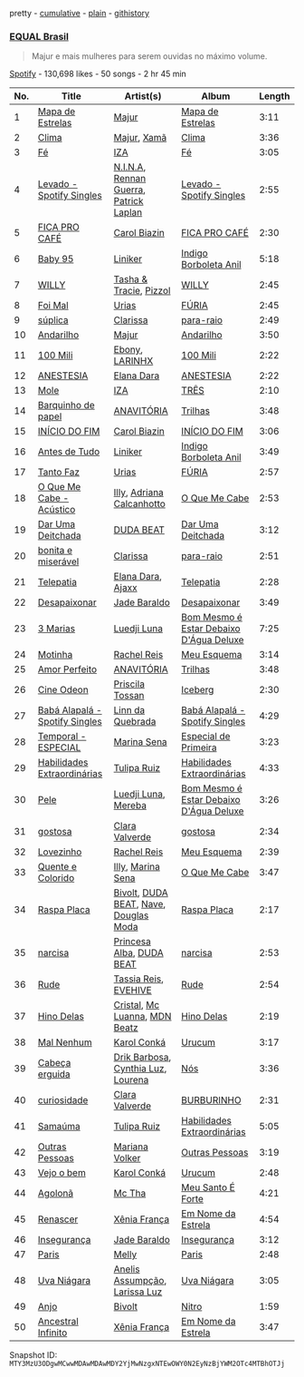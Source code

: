 pretty - [cumulative](/playlists/cumulative/37i9dQZF1DX8hUq3jyvfJh.md) - [plain](/playlists/plain/37i9dQZF1DX8hUq3jyvfJh) - [githistory](https://github.githistory.xyz/mackorone/spotify-playlist-archive/blob/main/playlists/plain/37i9dQZF1DX8hUq3jyvfJh)

### [EQUAL Brasil](https://open.spotify.com/playlist/37i9dQZF1DX8hUq3jyvfJh)

> Majur e mais mulheres para serem ouvidas no máximo volume.

[Spotify](https://open.spotify.com/user/spotify) - 130,698 likes - 50 songs - 2 hr 45 min

| No. | Title | Artist(s) | Album | Length |
|---|---|---|---|---|
| 1 | [Mapa de Estrelas](https://open.spotify.com/track/3oJCVmWrO80dFUYMp9df6Z) | [Majur](https://open.spotify.com/artist/3EWwR3BxuCaiYKniPGDjE7) | [Mapa de Estrelas](https://open.spotify.com/album/3mzMJkaC9OoaEeuE5YAxxS) | 3:11 |
| 2 | [Clima](https://open.spotify.com/track/4XSDJvys3RLKlvcIPiflyH) | [Majur](https://open.spotify.com/artist/3EWwR3BxuCaiYKniPGDjE7), [Xamã](https://open.spotify.com/artist/5YwzDz4RJfTiMHS4tdR5Lf) | [Clima](https://open.spotify.com/album/7wGRF9bDQkQReBhrnx346G) | 3:36 |
| 3 | [Fé](https://open.spotify.com/track/647I6AeX6QTUWrW3mQkPCm) | [IZA](https://open.spotify.com/artist/3zgnrYIltMkgeejmvMCnes) | [Fé](https://open.spotify.com/album/1zY9fsTzRpo14orML00h25) | 3:05 |
| 4 | [Levado \- Spotify Singles](https://open.spotify.com/track/15psePad9IL6X85xlyjzRh) | [N.I.N.A](https://open.spotify.com/artist/32NfHH4nSmu97Z4RQjPyET), [Rennan Guerra](https://open.spotify.com/artist/1342WybEuWuTMbl8emV1TA), [Patrick Laplan](https://open.spotify.com/artist/4XfU95qBFC5ZmdhfRXeP6o) | [Levado \- Spotify Singles](https://open.spotify.com/album/2vJRY4PZKv6wtUdG7Uoldy) | 2:55 |
| 5 | [FICA PRO CAFÉ](https://open.spotify.com/track/4KGu7ymn1pQwN5yWoWascu) | [Carol Biazin](https://open.spotify.com/artist/5dYdZmGyv2UTIN1XMe1drN) | [FICA PRO CAFÉ](https://open.spotify.com/album/6eGxhWr9uSAKEUZawIQjId) | 2:30 |
| 6 | [Baby 95](https://open.spotify.com/track/6Ry9Jqt3riMhgX46T6XwdL) | [Liniker](https://open.spotify.com/artist/2O6q06oNcmOIPg1qidSU3C) | [Indigo Borboleta Anil](https://open.spotify.com/album/7GCAjZgKwHBucSRz7rQize) | 5:18 |
| 7 | [WILLY](https://open.spotify.com/track/2nmfojpIbGRmDa2UCfddYW) | [Tasha & Tracie](https://open.spotify.com/artist/5Gv1C1LY8pWiYcfcdjSNMT), [Pizzol](https://open.spotify.com/artist/1LvxqCO8GOAKkDzDOXfrAK) | [WILLY](https://open.spotify.com/album/5voxHC8bWiqFAw4toUcsZs) | 2:45 |
| 8 | [Foi Mal](https://open.spotify.com/track/72ZWM4zubkEb4vd00kypvk) | [Urias](https://open.spotify.com/artist/6BXiBj4eAZsiynbcmSRHUs) | [FÚRIA](https://open.spotify.com/album/16F4OuXRl7D54HEiwErbOQ) | 2:45 |
| 9 | [súplica](https://open.spotify.com/track/4omVsjOJY7aCHcBV9l6UkC) | [Clarissa](https://open.spotify.com/artist/0DLHvj99Ne31Ockr6koARK) | [para\-raio](https://open.spotify.com/album/6iZPdkQAcuvcc4sYlfqGDw) | 2:49 |
| 10 | [Andarilho](https://open.spotify.com/track/4hZhNXdmGAQf3mHO1ZLf60) | [Majur](https://open.spotify.com/artist/3EWwR3BxuCaiYKniPGDjE7) | [Andarilho](https://open.spotify.com/album/4Q380wGkwoZ8ScnWrBoRC0) | 3:50 |
| 11 | [100 Mili](https://open.spotify.com/track/4eolUWC5VizUx1YMHMeagu) | [Ebony](https://open.spotify.com/artist/1UBSRfDGNkhpTWQeMyCwHb), [LARINHX](https://open.spotify.com/artist/00kQ5yo7yxd5KC1ihuH77i) | [100 Mili](https://open.spotify.com/album/1BwTcopCPLmipd6iCOVXFi) | 2:22 |
| 12 | [ANESTESIA](https://open.spotify.com/track/1soqtHYm1K8oChNDEmpZrP) | [Elana Dara](https://open.spotify.com/artist/4wh03gpwWgB5koOyZr8XxB) | [ANESTESIA](https://open.spotify.com/album/2jHqfa5pVSOI0giNVlDB0c) | 2:22 |
| 13 | [Mole](https://open.spotify.com/track/1mXJe2PaWhSNWXvNIZKpqX) | [IZA](https://open.spotify.com/artist/3zgnrYIltMkgeejmvMCnes) | [TRÊS](https://open.spotify.com/album/3QiDWIyxyDbRfMsgZJrdCV) | 2:10 |
| 14 | [Barquinho de papel](https://open.spotify.com/track/7nqOSC8cwBvaTsfmmm7HKX) | [ANAVITÓRIA](https://open.spotify.com/artist/1sPg5EHuQXTMElpZ4iUgXe) | [Trilhas](https://open.spotify.com/album/6pFk6M5FURqtdmHDFNJjt5) | 3:48 |
| 15 | [INÍCIO DO FIM](https://open.spotify.com/track/2wszTVLEPouQfwuabpIfg5) | [Carol Biazin](https://open.spotify.com/artist/5dYdZmGyv2UTIN1XMe1drN) | [INÍCIO DO FIM](https://open.spotify.com/album/10hzraymFy8wdeZIBShEJ2) | 3:06 |
| 16 | [Antes de Tudo](https://open.spotify.com/track/1NBSSZmo54UOHhG02BqiY7) | [Liniker](https://open.spotify.com/artist/2O6q06oNcmOIPg1qidSU3C) | [Indigo Borboleta Anil](https://open.spotify.com/album/7GCAjZgKwHBucSRz7rQize) | 3:49 |
| 17 | [Tanto Faz](https://open.spotify.com/track/6SsjwrTV7bn8eeibnMftZp) | [Urias](https://open.spotify.com/artist/6BXiBj4eAZsiynbcmSRHUs) | [FÚRIA](https://open.spotify.com/album/16F4OuXRl7D54HEiwErbOQ) | 2:57 |
| 18 | [O Que Me Cabe \- Acústico](https://open.spotify.com/track/4zT3n5isH5JpdnUYEEiIbC) | [Illy](https://open.spotify.com/artist/5gWFbdcQOMRYz1cdCuBxWO), [Adriana Calcanhotto](https://open.spotify.com/artist/72f733zGuCPEzCSLs9wOVi) | [O Que Me Cabe](https://open.spotify.com/album/6hWBRxxH3zGGUVii6mEl3k) | 2:53 |
| 19 | [Dar Uma Deitchada](https://open.spotify.com/track/5GLedVg0J1z9zRh8CeET3R) | [DUDA BEAT](https://open.spotify.com/artist/2QLSJqqGIstNbO6nYRR16o) | [Dar Uma Deitchada](https://open.spotify.com/album/3Ga97on08bV8nNgFZ5sqx3) | 3:12 |
| 20 | [bonita e miserável](https://open.spotify.com/track/6GQIy9IDBTKDTuFin2GYwW) | [Clarissa](https://open.spotify.com/artist/0DLHvj99Ne31Ockr6koARK) | [para\-raio](https://open.spotify.com/album/6iZPdkQAcuvcc4sYlfqGDw) | 2:51 |
| 21 | [Telepatia](https://open.spotify.com/track/4mYq9GLiRglw3V6lztdV4e) | [Elana Dara](https://open.spotify.com/artist/4wh03gpwWgB5koOyZr8XxB), [Ajaxx](https://open.spotify.com/artist/0y7B2G0jNMGWyQJsOoRMUt) | [Telepatia](https://open.spotify.com/album/3VqbvFIVanUEBnSHnIVNHS) | 2:28 |
| 22 | [Desapaixonar](https://open.spotify.com/track/4GL2GTaFhPInsjmhNMSFd9) | [Jade Baraldo](https://open.spotify.com/artist/5sz2Sp7OkasBBmDkKerv45) | [Desapaixonar](https://open.spotify.com/album/0t3IQv7Y2zvBumYHhht8Gv) | 3:49 |
| 23 | [3 Marias](https://open.spotify.com/track/4pQ2WvtAOJrdm8lN8BGnE4) | [Luedji Luna](https://open.spotify.com/artist/0sWTkzCrdEvuX7Du6MFLzc) | [Bom Mesmo é Estar Debaixo D'Água Deluxe](https://open.spotify.com/album/0jO0rVqH4aJkfl3bA6l3yk) | 7:25 |
| 24 | [Motinha](https://open.spotify.com/track/6DWa4TwWpkby73mls0w6XR) | [Rachel Reis](https://open.spotify.com/artist/12i4XNuGj3mOnIsmeyw1HR) | [Meu Esquema](https://open.spotify.com/album/6osVzkibmUSPNEWw7ABsjR) | 3:14 |
| 25 | [Amor Perfeito](https://open.spotify.com/track/4BOtcJGScXbhPH0lrsokLF) | [ANAVITÓRIA](https://open.spotify.com/artist/1sPg5EHuQXTMElpZ4iUgXe) | [Trilhas](https://open.spotify.com/album/6pFk6M5FURqtdmHDFNJjt5) | 3:48 |
| 26 | [Cine Odeon](https://open.spotify.com/track/2lEG4uyo4h6GrVBKbaMles) | [Priscila Tossan](https://open.spotify.com/artist/4EZLWNKsB2l3Lm6vqJDFoA) | [Iceberg](https://open.spotify.com/album/4iavGo8c8dGhBvbzCg6LBW) | 2:30 |
| 27 | [Babá Alapalá \- Spotify Singles](https://open.spotify.com/track/5aK5UO6xXwo0fADdAu2YSh) | [Linn da Quebrada](https://open.spotify.com/artist/5gGBopc7iw8yLqwxfPIv3t) | [Babá Alapalá \- Spotify Singles](https://open.spotify.com/album/5MEnmfuf8n3FzAFbx7dty5) | 4:29 |
| 28 | [Temporal \- ESPECIAL](https://open.spotify.com/track/1QcjCKV8rHJFRp3rGuKPdt) | [Marina Sena](https://open.spotify.com/artist/0nFdWpwl7h6fp3ADRyG14L) | [Especial de Primeira](https://open.spotify.com/album/1MMEZQEbX7pfvHnKSTo9FV) | 3:23 |
| 29 | [Habilidades Extraordinárias](https://open.spotify.com/track/4ORL3b19kkul61f5Qem2r5) | [Tulipa Ruiz](https://open.spotify.com/artist/6OokCpvxnYv43WcFqejMLb) | [Habilidades Extraordinárias](https://open.spotify.com/album/7CsBswgYYISQdoy5DqSywx) | 4:33 |
| 30 | [Pele](https://open.spotify.com/track/0PtF5b2htPW0SQ53ouE6VP) | [Luedji Luna](https://open.spotify.com/artist/0sWTkzCrdEvuX7Du6MFLzc), [Mereba](https://open.spotify.com/artist/294lNTPZfdqyzt8qnxmFiL) | [Bom Mesmo é Estar Debaixo D'Água Deluxe](https://open.spotify.com/album/0jO0rVqH4aJkfl3bA6l3yk) | 3:26 |
| 31 | [gostosa](https://open.spotify.com/track/438nqz8kEIvExTC1vtX8Wb) | [Clara Valverde](https://open.spotify.com/artist/0Oyxj6T9BLAkfJmxEMbuFn) | [gostosa](https://open.spotify.com/album/3snaKVq0ImC43u1ZYxxSYK) | 2:34 |
| 32 | [Lovezinho](https://open.spotify.com/track/0k1iYoftTitXVTP2QgYjzk) | [Rachel Reis](https://open.spotify.com/artist/12i4XNuGj3mOnIsmeyw1HR) | [Meu Esquema](https://open.spotify.com/album/6osVzkibmUSPNEWw7ABsjR) | 2:39 |
| 33 | [Quente e Colorido](https://open.spotify.com/track/3s6AiXEi941a5NcgUtrrN9) | [Illy](https://open.spotify.com/artist/5gWFbdcQOMRYz1cdCuBxWO), [Marina Sena](https://open.spotify.com/artist/0nFdWpwl7h6fp3ADRyG14L) | [O Que Me Cabe](https://open.spotify.com/album/6hWBRxxH3zGGUVii6mEl3k) | 3:47 |
| 34 | [Raspa Placa](https://open.spotify.com/track/7zzNgcpskV8UuPBGjYqryC) | [Bivolt](https://open.spotify.com/artist/0mQoWD18BxzhN8kr1cNwgQ), [DUDA BEAT](https://open.spotify.com/artist/2QLSJqqGIstNbO6nYRR16o), [Nave](https://open.spotify.com/artist/2Xpiwporhsl8LXdC96Xs8J), [Douglas Moda](https://open.spotify.com/artist/18q7YToGWoBgzYaveHz6HK) | [Raspa Placa](https://open.spotify.com/album/3uGteRtMeCBA8XeN46qdR5) | 2:17 |
| 35 | [narcisa](https://open.spotify.com/track/089jYitcak17h2bm2eIMiz) | [Princesa Alba](https://open.spotify.com/artist/3hvDAraTidCTjQHIc4m8P3), [DUDA BEAT](https://open.spotify.com/artist/2QLSJqqGIstNbO6nYRR16o) | [narcisa](https://open.spotify.com/album/3C4t4jmrycePGkU67x7wdJ) | 2:53 |
| 36 | [Rude](https://open.spotify.com/track/3rdUXvGBzH97grQewH9AtO) | [Tassia Reis](https://open.spotify.com/artist/0kc1BjcLHaXhZVzCp0HeAl), [EVEHIVE](https://open.spotify.com/artist/3FuxqwSNXMltSpqe8Dpe8h) | [Rude](https://open.spotify.com/album/68UOEAyDvW6kxhDDMF5NOC) | 2:54 |
| 37 | [Hino Delas](https://open.spotify.com/track/2k7EbkIovGbJJCWy7OoOgb) | [Cristal](https://open.spotify.com/artist/6i4nbGTS2gSP0e6emkTqdX), [Mc Luanna](https://open.spotify.com/artist/6VpdTQWCRE01WVoEuby2a6), [MDN Beatz](https://open.spotify.com/artist/6EaIRN2UvHGu9EdeBvfPo1) | [Hino Delas](https://open.spotify.com/album/7yZ4A2amuedBlNHRC9ESMd) | 2:19 |
| 38 | [Mal Nenhum](https://open.spotify.com/track/0pV74QCFg904RrD0u9vkgl) | [Karol Conká](https://open.spotify.com/artist/6ODCVWBfGNFUf1bpo0c2Ge) | [Urucum](https://open.spotify.com/album/23Zw9VnwKnrSkbGGJQKwPi) | 3:17 |
| 39 | [Cabeça erguida](https://open.spotify.com/track/0QLvzqKWTmSXLexxrn3n4K) | [Drik Barbosa](https://open.spotify.com/artist/1VJZvjGu80pBwk0qeJz8ZR), [Cynthia Luz](https://open.spotify.com/artist/0QHGCPmM4UgeNvrNPntSlu), [Lourena](https://open.spotify.com/artist/3jLj1sAQaEpLpktyJmyGIh) | [Nós](https://open.spotify.com/album/132yCJcTYjzemvRMtLKIep) | 3:36 |
| 40 | [curiosidade](https://open.spotify.com/track/5YznIISFtUiQUUffVxe8XF) | [Clara Valverde](https://open.spotify.com/artist/0Oyxj6T9BLAkfJmxEMbuFn) | [BURBURINHO](https://open.spotify.com/album/0goBQUbALZYYBfvctrogEP) | 2:31 |
| 41 | [Samaúma](https://open.spotify.com/track/3O1niyU6tCU8hIH5GJUH8o) | [Tulipa Ruiz](https://open.spotify.com/artist/6OokCpvxnYv43WcFqejMLb) | [Habilidades Extraordinárias](https://open.spotify.com/album/7CsBswgYYISQdoy5DqSywx) | 5:05 |
| 42 | [Outras Pessoas](https://open.spotify.com/track/3GPmORdDL9q7V3lG3NTPY0) | [Mariana Volker](https://open.spotify.com/artist/0L8NDdn0V7vaqvUyibKLmq) | [Outras Pessoas](https://open.spotify.com/album/6VkLmqMgWidTCTK73U1eqW) | 3:19 |
| 43 | [Vejo o bem](https://open.spotify.com/track/5M37zvK48rOQMOVyc0t36o) | [Karol Conká](https://open.spotify.com/artist/6ODCVWBfGNFUf1bpo0c2Ge) | [Urucum](https://open.spotify.com/album/23Zw9VnwKnrSkbGGJQKwPi) | 2:48 |
| 44 | [Agolonã](https://open.spotify.com/track/4Yj2m1IuKy85gEk40t89LB) | [Mc Tha](https://open.spotify.com/artist/0fpg4Y7Q6ZRDSppLLt7G0n) | [Meu Santo É Forte](https://open.spotify.com/album/5Wl3slNLngCEEmoziB0GzP) | 4:21 |
| 45 | [Renascer](https://open.spotify.com/track/2MdJeuNgolwPRA18MTIc5I) | [Xênia França](https://open.spotify.com/artist/1v0rEJk9ZuCrCQDvCXbO3D) | [Em Nome da Estrela](https://open.spotify.com/album/5wZ83t7Di8TmoUP6uc6IC5) | 4:54 |
| 46 | [Insegurança](https://open.spotify.com/track/1a3RCKohK84mXO8GmlcfXb) | [Jade Baraldo](https://open.spotify.com/artist/5sz2Sp7OkasBBmDkKerv45) | [Insegurança](https://open.spotify.com/album/1IbDGV9gKwVftBV6JXCA6t) | 3:12 |
| 47 | [Paris](https://open.spotify.com/track/0JPBnE9dJ0LIJiciAamI7P) | [Melly](https://open.spotify.com/artist/7a7n9ka0Mnevq19mOU8tcW) | [Paris](https://open.spotify.com/album/3yfRIp2LhhOBE6KQRHsDJK) | 2:48 |
| 48 | [Uva Niágara](https://open.spotify.com/track/7MKKA2t5XffoOxksp0m1vH) | [Anelis Assumpção](https://open.spotify.com/artist/18XQILNxVCcvcU1VhwNJJv), [Larissa Luz](https://open.spotify.com/artist/14pUxO8NDxospQBy9W1aIq) | [Uva Niágara](https://open.spotify.com/album/0NZcfKoQQpQIBxqgAkkIyd) | 3:05 |
| 49 | [Anjo](https://open.spotify.com/track/0ANO7mhTiJZE77U7J7pXqB) | [Bivolt](https://open.spotify.com/artist/0mQoWD18BxzhN8kr1cNwgQ) | [Nitro](https://open.spotify.com/album/4yDw1NdadwEr9WRHp3f41y) | 1:59 |
| 50 | [Ancestral Infinito](https://open.spotify.com/track/36Dqx6UNXMnVgD05anMhxj) | [Xênia França](https://open.spotify.com/artist/1v0rEJk9ZuCrCQDvCXbO3D) | [Em Nome da Estrela](https://open.spotify.com/album/5wZ83t7Di8TmoUP6uc6IC5) | 3:47 |

Snapshot ID: `MTY3MzU3ODgwMCwwMDAwMDAwMDY2YjMwNzgxNTEwOWY0N2EyNzBjYWM2OTc4MTBhOTJj`

